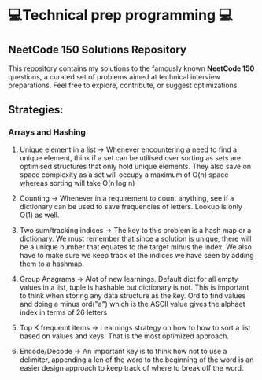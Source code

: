 # 💻Technical prep programming 💻

## NeetCode 150 Solutions Repository

This repository contains my solutions to the famously known **NeetCode 150** questions, a curated set of problems aimed at technical interview preparations. 
Feel free to explore, contribute, or suggest optimizations. 

## Strategies:

### Arrays and Hashing
1. Unique element in a list -> Whenever encountering a need to find a unique element, think if a set can be utilised over sorting as sets are optimised structures that only hold unique elements. They also save on space complexity as a set will occupy a maximum of O(n) space whereas sorting will take O(n log n) 

2. Counting -> Whenever in a requirement to count anything, see if a dictionary can be used to save frequencies of letters. Lookup is only O(1) as well.

3. Two sum/tracking indices -> The key to this problem is a hash map or a dictionary. We must remember that since a solution is unique, there will be a unique number that equates to the target minus the index. We also have to make sure we keep track of the indices we have seen by adding them to a hashmap. 

4. Group Anagrams -> Alot of new learnings. Default dict for all empty values in a list, tuple is hashable but dictionary is not. This is important to think when storing any data structure as the key. Ord to find values and doing a minus ord("a") which is the ASCII value gives the alphaet index in terms of 26 letters

5. Top K frequemt items -> Learnings strategy on how to how to sort a list based on values and keys. That is the most optimized approach.

6. Encode/Decode -> An important key is to think how not to use a delimiter, appending a len of the word to the beginning of the word is an easier design approach to keep track of where to break off the word. 
